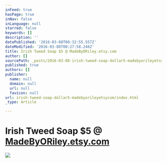 ```yaml
---
inFeed: true
hasPage: true
inNav: false
inLanguage: null
starred: false
keywords: []
description: ''
datePublished: '2016-03-08T00:32:55.557Z'
dateModified: '2016-03-08T00:27:58.246Z'
title: Irish Tweed Soap $5 @ MadeByORiley.etsy.com
author: []
sourcePath: _posts/2016-03-08-irish-tweed-soap-dollar5-madebyorileyetsycom.md
published: true
authors: []
publisher:
  name: null
  domain: null
  url: null
  favicon: null
url: irish-tweed-soap-dollar5-madebyorileyetsycom/index.html
_type: Article

---
```

# Irish Tweed Soap $5 @ [MadeByORiley.etsy.com][0]
![](https://the-grid-user-content.s3-us-west-2.amazonaws.com/ff5d8c66-3914-41d5-a701-c5693bcd9739.jpg)

[0]: https://www.etsy.com/listing/267801277/green-irish-tweed-type-fragrance?ref=listing-shop-header-0